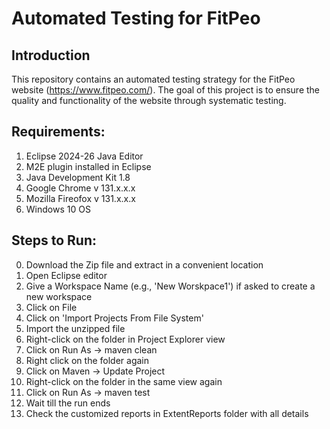 # Automated Testing for FitPeo

## Introduction

This repository contains an automated testing strategy for the FitPeo website (https://www.fitpeo.com/). The goal of this project is to ensure the quality and functionality of the website through systematic testing.

## Requirements:
1. Eclipse 2024-26 Java Editor
2. M2E plugin installed in Eclipse
3. Java Development Kit 1.8
4. Google Chrome v 131.x.x.x
5. Mozilla Fireofox v 131.x.x.x
6. Windows 10 OS

## Steps to Run:
0. Download the Zip file and extract in a convenient location
1. Open Eclipse editor
2. Give a Workspace Name (e.g., 'New Worskpace1') if asked to create a new workspace
3. Click on File
4. Click on 'Import Projects From File System'
5. Import the unzipped file
6. Right-click on the folder in Project Explorer view
7. Click on Run As -> maven clean
8. Right click on the folder again
9. Click on Maven -> Update Project
10. Right-click on the folder in the same view again
11. Click on Run As -> maven test
12. Wait till the run ends
13. Check the customized reports in ExtentReports folder with all details
